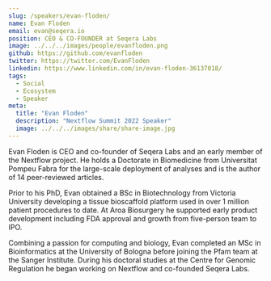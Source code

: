 ```yaml
---
slug: /speakers/evan-floden/
name: Evan Floden
email: evan@seqera.io
position: CEO & CO-FOUNDER at Seqera Labs
image: ../../../images/people/evanfloden.png
github: https://github.com/evanfloden
twitter: https://twitter.com/EvanFloden
linkedin: https://www.linkedin.com/in/evan-floden-36137018/
tags:
  - Social
  - Ecosystem
  - Speaker
meta:
  title: "Evan Floden"
  description: "Nextflow Summit 2022 Speaker"
  image: ../../../images/share/share-image.jpg
---
```

Evan Floden is CEO and co-founder of Seqera Labs and an early member of the Nextflow project. He holds a Doctorate in Biomedicine from Universitat Pompeu Fabra for the large-scale deployment of analyses and is the author of 14 peer-reviewed articles.

Prior to his PhD, Evan obtained a BSc in Biotechnology from Victoria University developing a tissue bioscaffold platform used in over 1 million patient procedures to date. At Aroa Biosurgery he supported early product development including FDA approval and growth from five-person team to IPO.

Combining a passion for computing and biology, Evan completed an MSc in Bioinformatics at the University of Bologna before joining the Pfam team at the Sanger Institute. During his doctoral studies at the Centre for Genomic Regulation he began working on Nextflow and co-founded Seqera Labs.
